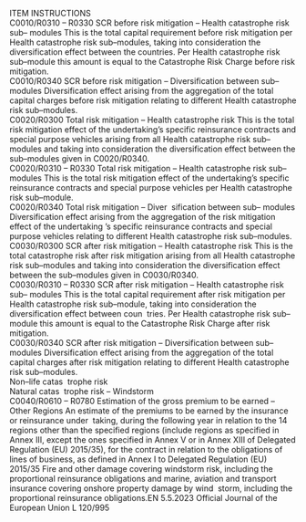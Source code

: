  
ITEM  INSTRUCTIONS  
C0010/R0310 – 
R0330  SCR before risk mitigation – 
Health catastrophe risk sub– 
modules  This is the total capital requirement before risk mitigation per Health catastrophe 
risk sub–modules, taking into consideration the diversification effect between the 
countries. 
Per Health catastrophe risk sub–module this amount is equal to the Catastrophe 
Risk Charge before risk mitigation.  
C0010/R0340  SCR before risk mitigation – 
Diversification between sub– 
modules  Diversification effect arising from the aggregation of the total capital charges 
before risk mitigation relating to different Health catastrophe risk sub–modules.  
C0020/R0300  Total risk mitigation – Health 
catastrophe risk  This is the total risk mitigation effect of the undertaking’s specific reinsurance 
contracts and special purpose vehicles arising from all Health catastrophe risk 
sub–modules and taking into consideration the diversification effect between the 
sub–modules given in C0020/R0340.  
C0020/R0310 – 
R0330  Total risk mitigation – Health 
catastrophe risk sub–modules  This is the total risk mitigation effect of the undertaking’s specific reinsurance 
contracts and special purpose vehicles per Health catastrophe risk sub–module.  
C0020/R0340  Total risk mitigation – Diver ­
sification between sub– 
modules  Diversification effect arising from the aggregation of the risk mitigation effect of 
the undertaking ’s specific reinsurance contracts and special purpose vehicles 
relating to different Health catastrophe risk sub–modules.  
C0030/R0300  SCR after risk mitigation – 
Health catastrophe risk  This is the total catastrophe risk after risk mitigation arising from all Health 
catastrophe risk sub–modules and taking into consideration the diversification 
effect between the sub–modules given in C0030/R0340.  
C0030/R0310 – 
R0330  SCR after risk mitigation – 
Health catastrophe risk sub– 
modules  This is the total capital requirement after risk mitigation per Health catastrophe 
risk sub–module, taking into consideration the diversification effect between coun ­
tries. 
Per Health catastrophe risk sub–module this amount is equal to the Catastrophe 
Risk Charge after risk mitigation.  
C0030/R0340  SCR after risk mitigation – 
Diversification between sub– 
modules  Diversification effect arising from the aggregation of the total capital charges after 
risk mitigation relating to different Health catastrophe risk sub–modules.  
Non–life catas ­
trophe risk  
Natural catas ­
trophe risk – 
Windstorm  
C0040/R0610 – 
R0780  Estimation of the gross 
premium to be earned – Other 
Regions  An estimate of the premiums to be earned by the insurance or reinsurance under ­
taking, during the following year in relation to the 14 regions other than the 
specified regions (include regions as specified in Annex III, except the ones 
specified in Annex V or in Annex XIII of Delegated Regulation (EU) 2015/35), 
for the contract in relation to the obligations of lines of business, as defined in 
Annex I to Delegated Regulation (EU) 2015/35 Fire and other damage covering 
windstorm risk, including the proportional reinsurance obligations and marine, 
aviation and transport insurance covering onshore property damage by wind ­
storm, including the proportional reinsurance obligations.EN  5.5.2023 Official Journal of the European Union L 120/995